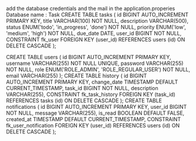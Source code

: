 add the database credentials and the mail in the application.properies 
Database name : Task
CREATE TABLE tasks (
    id BIGINT AUTO_INCREMENT PRIMARY KEY,
    title VARCHAR(100) NOT NULL,
    description VARCHAR(500),
    status ENUM('todo', 'in_progress', 'done') NOT NULL,
    priority ENUM('low', 'medium', 'high') NOT NULL,
    due_date DATE,
    user_id BIGINT NOT NULL,
    CONSTRAINT fk_user FOREIGN KEY (user_id) REFERENCES users (id) ON DELETE CASCADE
);

CREATE TABLE users (
    id BIGINT AUTO_INCREMENT PRIMARY KEY,
    username VARCHAR(255) NOT NULL UNIQUE,
    password VARCHAR(255) NOT NULL,
    role ENUM('ROLE_ADMIN', 'ROLE_REGULAR_USER') NOT NULL,
    email VARCHAR(255)
);
CREATE TABLE history (
    id BIGINT AUTO_INCREMENT PRIMARY KEY,
    change_date TIMESTAMP DEFAULT CURRENT_TIMESTAMP,
    task_id BIGINT NOT NULL,
    description VARCHAR(255),
    CONSTRAINT fk_task_history FOREIGN KEY (task_id) REFERENCES tasks (id) ON DELETE CASCADE
);
CREATE TABLE notifications (
    id BIGINT AUTO_INCREMENT PRIMARY KEY,
    user_id BIGINT NOT NULL,
    message VARCHAR(255),
    is_read BOOLEAN DEFAULT FALSE,
    created_at TIMESTAMP DEFAULT CURRENT_TIMESTAMP,
    CONSTRAINT fk_user_notification FOREIGN KEY (user_id) REFERENCES users (id) ON DELETE CASCADE
);


